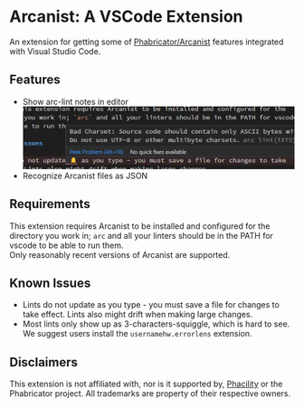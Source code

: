 # Arcanist: A VSCode Extension

An extension for getting some of [Phabricator/Arcanist](https://phacility.com/phabricator/)
features integrated with Visual Studio Code.


## Features

* Show arc-lint notes in editor \
![arc lint](images/lint.png)
* Recognize Arcanist files as JSON

## Requirements

This extension requires Arcanist to be installed and configured for the
directory you work in; `arc` and all your linters should be in the PATH for vscode
to be able to run them. \
Only reasonably recent versions of Arcanist are supported.


## Known Issues

* Lints do not update as you type - you must save a file for changes to take
  effect. Lints also might drift when making large changes.
* Most lints only show up as 3-characters-squiggle, which is hard to see.\
  We suggest users install the `usernamehw.errorlens` extension.


## Disclaimers

This extension is not affiliated with, nor is it supported by,
[Phacility](https://phacility.com/) or the Phabricator project.
All trademarks are property of their respective owners.
